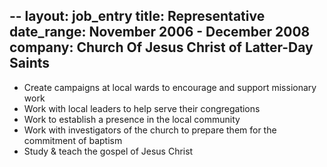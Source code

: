 --
layout: job_entry
title: Representative
date_range: November 2006 - December 2008
company: Church Of Jesus Christ of Latter-Day Saints
---
* Create campaigns at local wards to encourage and support missionary work
* Work with local leaders to help serve their congregations
* Work to establish a presence in the local community
* Work with investigators of the church to prepare them for the commitment of baptism
* Study & teach the gospel of Jesus Christ
